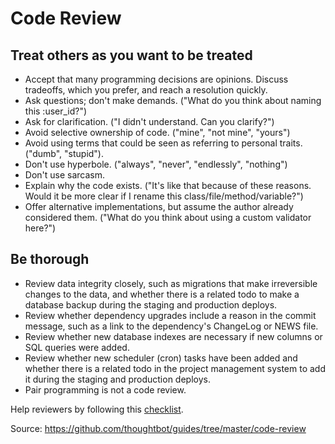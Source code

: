 # Code Review

## Treat others as you want to be treated

- Accept that many programming decisions are opinions. Discuss tradeoffs, which you prefer, and reach a resolution quickly.
- Ask questions; don't make demands. ("What do you think about naming this :user_id?")
- Ask for clarification. ("I didn't understand. Can you clarify?")
- Avoid selective ownership of code. ("mine", "not mine", "yours")
- Avoid using terms that could be seen as referring to personal traits. ("dumb", "stupid").
- Don't use hyperbole. ("always", "never", "endlessly", "nothing")
- Don't use sarcasm.
- Explain why the code exists. ("It's like that because of these reasons. Would it be more clear if I rename this class/file/method/variable?")
- Offer alternative implementations, but assume the author already considered them. ("What do you think about using a custom validator here?")

## Be thorough

- Review data integrity closely, such as migrations that make irreversible changes to the data, and whether there is a related todo to make a database backup during the staging and production deploys.
- Review whether dependency upgrades include a reason in the commit message, such as a link to the dependency's ChangeLog or NEWS file.
- Review whether new database indexes are necessary if new columns or SQL queries were added.
- Review whether new scheduler (cron) tasks have been added and whether there is a related todo in the project management system to add it during the staging and production deploys.
- Pair programming is not a code review.

Help reviewers by following this [checklist](./checklist/README.md).

Source: https://github.com/thoughtbot/guides/tree/master/code-review
